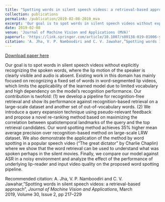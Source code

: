 ```yaml
---
title: "Spotting words in silent speech videos: a retrieval-based approach"
collection: publications
permalink: /publication/2019-02-08-2019_mva
excerpt: 'Our goal is to spot words in silent speech videos without explicitly recognizing the spoken words, where the lip motion of the speaker is clearly visible and audio is absent. Existing work in this domain has mainly focused on recognizing a fixed set of words in word-segmented lip videos, which limits the applicability of the learned model due to limited vocabulary and high dependency on the model’s recognition performance. Our contribution is twofold: (1) we develop a pipeline for recognition-free retrieval and show its performance against recognition-based retrieval on a large-scale dataset and another set of out-of-vocabulary words. (2) We introduce a query expansion technique using pseudo-relevant feedback and propose a novel re-ranking method based on maximizing the correlation between spatiotemporal landmarks of the query and the top retrieval candidates. Our word spotting method achieves 35% higher mean average precision over recognition-based method on large-scale LRW dataset. We also demonstrate the application of the method by word spotting in a popular speech video (“The great dictator” by Charlie Chaplin) where we show that the word retrieval can be used to understand what was spoken perhaps in the silent movies. Finally, we compare our model against ASR in a noisy environment and analyze the effect of the performance of underlying lip-reader and input video quality on the proposed word spotting pipeline.'
date: 2019-02-08
venue: 'Journal of Machine Vision and Applications (MVA)'
paperurl: 'https://link.springer.com/article/10.1007/s00138-019-01006-y'
citation: 'A. Jha, V. P. Namboodiri and C. V. Jawahar,”Spotting words in silent speech videos: a retrieval-based approach”, <i>Journal of Machine Vision and Applications</i>, March 2019, Volume 30, Issue 2, pp 217–229'
---
```


<a href='https://link.springer.com/article/10.1007/s00138-019-01006-y'>Download paper here</a>

Our goal is to spot words in silent speech videos without explicitly recognizing the spoken words, where the lip motion of the speaker is clearly visible and audio is absent. Existing work in this domain has mainly focused on recognizing a fixed set of words in word-segmented lip videos, which limits the applicability of the learned model due to limited vocabulary and high dependency on the model’s recognition performance. Our contribution is twofold: (1) we develop a pipeline for recognition-free retrieval and show its performance against recognition-based retrieval on a large-scale dataset and another set of out-of-vocabulary words. (2) We introduce a query expansion technique using pseudo-relevant feedback and propose a novel re-ranking method based on maximizing the correlation between spatiotemporal landmarks of the query and the top retrieval candidates. Our word spotting method achieves 35% higher mean average precision over recognition-based method on large-scale LRW dataset. We also demonstrate the application of the method by word spotting in a popular speech video (“The great dictator” by Charlie Chaplin) where we show that the word retrieval can be used to understand what was spoken perhaps in the silent movies. Finally, we compare our model against ASR in a noisy environment and analyze the effect of the performance of underlying lip-reader and input video quality on the proposed word spotting pipeline.

Recommended citation: A. Jha, V. P. Namboodiri and C. V. Jawahar,”Spotting words in silent speech videos: a retrieval-based approach”, <i>Journal of Machine Vision and Applications</i>, March 2019, Volume 30, Issue 2, pp 217–229